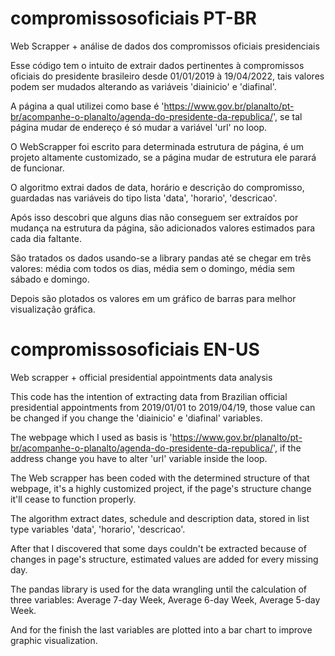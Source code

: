 # compromissosoficiais PT-BR
Web Scrapper + análise de dados dos compromissos oficiais presidenciais

Esse código tem o intuito de extrair dados pertinentes à compromissos oficiais do presidente brasileiro desde 01/01/2019 à 19/04/2022, tais valores podem ser mudados alterando as variáveis 'diainicio' e 'diafinal'.

A página a qual utilizei como base é 'https://www.gov.br/planalto/pt-br/acompanhe-o-planalto/agenda-do-presidente-da-republica/', se tal página mudar de endereço é só mudar a variável 'url' no loop.

O WebScrapper foi escrito para determinada estrutura de página, é um projeto altamente customizado, se a página mudar de estrutura ele parará de funcionar.

O algoritmo extrai dados de data, horário e descrição do compromisso, guardadas nas variáveis do tipo lista 'data', 'horario', 'descricao'.

Após isso descobri que alguns dias não conseguem ser extraídos por mudança na estrutura da página, são adicionados valores estimados para cada dia faltante.

São tratados os dados usando-se a library pandas até se chegar em três valores: média com todos os dias, média sem o domingo, média sem sábado e domingo.

Depois são plotados os valores em um gráfico de barras para melhor visualização gráfica.


# compromissosoficiais EN-US
Web scrapper + official presidential appointments data analysis

This code has the intention of extracting data from Brazilian official presidential appointments from 2019/01/01 to 2019/04/19, those value can be changed if you change the 'diainicio' e 'diafinal' variables.

The webpage which I used as basis is 'https://www.gov.br/planalto/pt-br/acompanhe-o-planalto/agenda-do-presidente-da-republica/', if the address change you have to alter 'url' variable inside the loop.

The Web scrapper has been coded with the determined structure of that webpage, it's a highly customized project, if the page's structure change it'll cease to function properly.

The algorithm extract dates, schedule and description data, stored in list type variables 'data', 'horario', 'descricao'.

After that I discovered that some days couldn't be extracted because of changes in page's structure, estimated values are added for every missing day.

The pandas library is used for the data wrangling until the calculation of three variables: Average 7-day Week, Average 6-day Week, Average 5-day Week.

And for the finish the last variables are plotted into a bar chart to improve graphic visualization.
